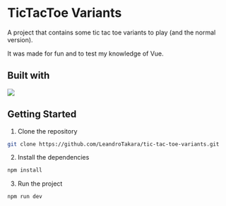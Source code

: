 # TicTacToe Variants
A project that contains some tic tac toe variants to play (and the normal version).

It was made for fun and to test my knowledge of Vue.

## Built with
<img src="https://img.shields.io/badge/Vue%20js-35495E?style=for-the-badge&logo=vuedotjs&logoColor=4FC08D" />

## Getting Started
1. Clone the repository
  ```sh
  git clone https://github.com/LeandroTakara/tic-tac-toe-variants.git
  ```

2. Install the dependencies
  ```sh
  npm install
  ```

3. Run the project
  ```sh
  npm run dev
  ```
